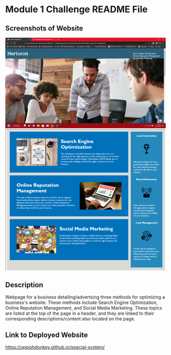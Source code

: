 # Module 1 Challenge README File

## Screenshots of Website
![first half of page](<assets/images/Screenshot (1).png>)
![second half of page](<assets/images/Screenshot 2023-05-28 155028.png>)
## Description
Webpage for a business detailing/advertsing three methods for optimizing a business's website. These methods include Search Engine Optimization, Online Reputation Management, and Social Media Marketing. These topics are listed at the top of the page in a header, and they are linked to their corresponding descriptions/content also located on the page.

## Link to Deployed Website
https://uppishdonkey.github.io/special-system/